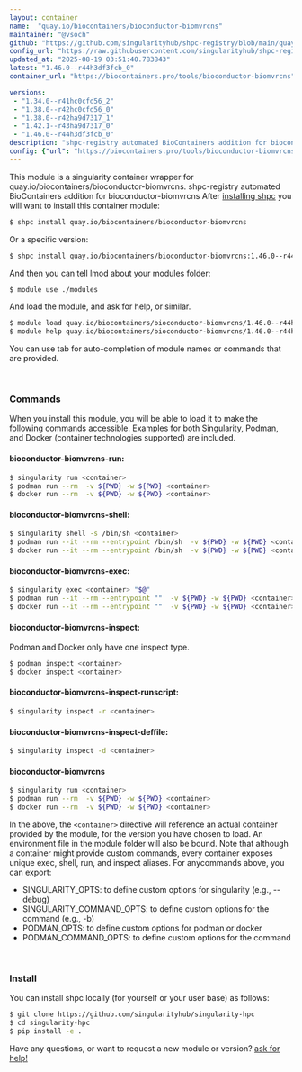 ```yaml
---
layout: container
name:  "quay.io/biocontainers/bioconductor-biomvrcns"
maintainer: "@vsoch"
github: "https://github.com/singularityhub/shpc-registry/blob/main/quay.io/biocontainers/bioconductor-biomvrcns/container.yaml"
config_url: "https://raw.githubusercontent.com/singularityhub/shpc-registry/main/quay.io/biocontainers/bioconductor-biomvrcns/container.yaml"
updated_at: "2025-08-19 03:51:40.783843"
latest: "1.46.0--r44h3df3fcb_0"
container_url: "https://biocontainers.pro/tools/bioconductor-biomvrcns"

versions:
 - "1.34.0--r41hc0cfd56_2"
 - "1.38.0--r42hc0cfd56_0"
 - "1.38.0--r42ha9d7317_1"
 - "1.42.1--r43ha9d7317_0"
 - "1.46.0--r44h3df3fcb_0"
description: "shpc-registry automated BioContainers addition for bioconductor-biomvrcns"
config: {"url": "https://biocontainers.pro/tools/bioconductor-biomvrcns", "maintainer": "@vsoch", "description": "shpc-registry automated BioContainers addition for bioconductor-biomvrcns", "latest": {"1.46.0--r44h3df3fcb_0": "sha256:862df543c301ab9917678d61f7035f423a55c5bdf60847ee9aad0b99b076e1bf"}, "tags": {"1.34.0--r41hc0cfd56_2": "sha256:fa962454b053dc5c904a6c7f95ff245daec7c75f4a414ed910cd2f55916dbafd", "1.38.0--r42hc0cfd56_0": "sha256:7de521923747ad93c66eeae608b9f118144cd925bb7a4e1ec3e32117d0100ce8", "1.38.0--r42ha9d7317_1": "sha256:dc7630126e86419d50a2cad7dafc6e9e2eda6acb8cf84f5779ded7cd66b911b8", "1.42.1--r43ha9d7317_0": "sha256:f1ff048fe44fed3a2d080e2e228cee5e53fcf6bda79d71512f1eea6982ee5606", "1.46.0--r44h3df3fcb_0": "sha256:862df543c301ab9917678d61f7035f423a55c5bdf60847ee9aad0b99b076e1bf"}, "docker": "quay.io/biocontainers/bioconductor-biomvrcns"}
---
```


This module is a singularity container wrapper for quay.io/biocontainers/bioconductor-biomvrcns.
shpc-registry automated BioContainers addition for bioconductor-biomvrcns
After [installing shpc](#install) you will want to install this container module:


```bash
$ shpc install quay.io/biocontainers/bioconductor-biomvrcns
```

Or a specific version:

```bash
$ shpc install quay.io/biocontainers/bioconductor-biomvrcns:1.46.0--r44h3df3fcb_0
```

And then you can tell lmod about your modules folder:

```bash
$ module use ./modules
```

And load the module, and ask for help, or similar.

```bash
$ module load quay.io/biocontainers/bioconductor-biomvrcns/1.46.0--r44h3df3fcb_0
$ module help quay.io/biocontainers/bioconductor-biomvrcns/1.46.0--r44h3df3fcb_0
```

You can use tab for auto-completion of module names or commands that are provided.

<br>

### Commands

When you install this module, you will be able to load it to make the following commands accessible.
Examples for both Singularity, Podman, and Docker (container technologies supported) are included.

#### bioconductor-biomvrcns-run:

```bash
$ singularity run <container>
$ podman run --rm  -v ${PWD} -w ${PWD} <container>
$ docker run --rm  -v ${PWD} -w ${PWD} <container>
```

#### bioconductor-biomvrcns-shell:

```bash
$ singularity shell -s /bin/sh <container>
$ podman run --it --rm --entrypoint /bin/sh  -v ${PWD} -w ${PWD} <container>
$ docker run --it --rm --entrypoint /bin/sh  -v ${PWD} -w ${PWD} <container>
```

#### bioconductor-biomvrcns-exec:

```bash
$ singularity exec <container> "$@"
$ podman run --it --rm --entrypoint ""  -v ${PWD} -w ${PWD} <container> "$@"
$ docker run --it --rm --entrypoint ""  -v ${PWD} -w ${PWD} <container> "$@"
```

#### bioconductor-biomvrcns-inspect:

Podman and Docker only have one inspect type.

```bash
$ podman inspect <container>
$ docker inspect <container>
```

#### bioconductor-biomvrcns-inspect-runscript:

```bash
$ singularity inspect -r <container>
```

#### bioconductor-biomvrcns-inspect-deffile:

```bash
$ singularity inspect -d <container>
```



#### bioconductor-biomvrcns

```bash
$ singularity run <container>
$ podman run --rm  -v ${PWD} -w ${PWD} <container>
$ docker run --rm  -v ${PWD} -w ${PWD} <container>
```


In the above, the `<container>` directive will reference an actual container provided
by the module, for the version you have chosen to load. An environment file in the
module folder will also be bound. Note that although a container
might provide custom commands, every container exposes unique exec, shell, run, and
inspect aliases. For anycommands above, you can export:

 - SINGULARITY_OPTS: to define custom options for singularity (e.g., --debug)
 - SINGULARITY_COMMAND_OPTS: to define custom options for the command (e.g., -b)
 - PODMAN_OPTS: to define custom options for podman or docker
 - PODMAN_COMMAND_OPTS: to define custom options for the command

<br>

### Install

You can install shpc locally (for yourself or your user base) as follows:

```bash
$ git clone https://github.com/singularityhub/singularity-hpc
$ cd singularity-hpc
$ pip install -e .
```

Have any questions, or want to request a new module or version? [ask for help!](https://github.com/singularityhub/singularity-hpc/issues)